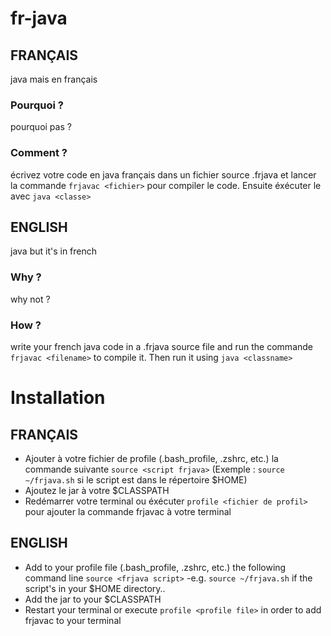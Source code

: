 # fr-java
## FRANÇAIS
java mais en français

### Pourquoi ?
pourquoi pas ?

### Comment ?
écrivez votre code en java français dans un fichier source .frjava et lancer la commande `frjavac <fichier>` pour compiler le code. Ensuite éxécuter le avec `java <classe>`

## ENGLISH
java but it's in french

### Why ?
why not ?

### How ?
write your french java code in a .frjava source file and run the commande `frjavac <filename>` to compile it. Then run it using `java <classname>`

# Installation
## FRANÇAIS
- Ajouter à votre fichier de profile (.bash_profile, .zshrc, etc.) la commande suivante `source <script frjava>` (Exemple : `source ~/frjava.sh` si le script est dans le répertoire $HOME) 
- Ajoutez le jar à votre $CLASSPATH
- Redémarrer votre terminal ou éxécuter `profile <fichier de profil>` pour ajouter la commande frjavac à votre terminal

## ENGLISH
- Add to your profile file (.bash_profile, .zshrc, etc.) the following command line `source <frjava script>` -e.g. `source ~/frjava.sh` if the script's in your $HOME directory..
- Add the jar to your $CLASSPATH
- Restart your terminal or execute `profile <profile file>` in order to add frjavac to your terminal
